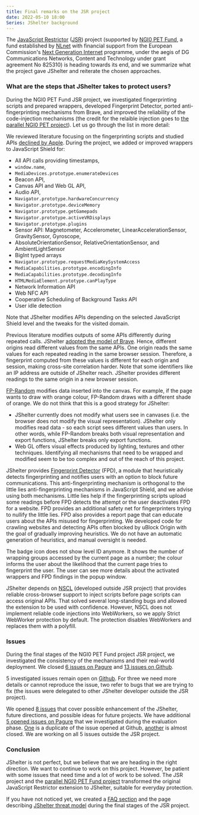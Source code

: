 ```yaml
---
title: Final remarks on the JSR project
date: 2022-05-10 18:00
Series: JShelter background
---
```


The [JavaScript Restrictor](https://nlnet.nl/project/JSRestrictor/) ([JSR](/support/)) project (supported by [NGI0 PET
Fund](https://nlnet.nl/PET), a fund established by [NLnet](https://nlnet.nl/) with financial support
from the European Commission's [Next Generation Internet](https://ngi.eu/) programme, under the
aegis of DG Communications Networks, Content and Technology under grant agreement No 825310) is
heading towards its end, and we summarize what the project gave JShelter and reiterate the chosen
approaches.

### What are the steps that JShelter takes to protect users?

During the NGI0 PET Fund JSR project, we investigated fingerprinting scripts and prepared wrappers,
developed Fingerprint Detector, ported anti-fingerprinting mechanisms from Brave, and improved the
reliability of the code-injection mechanisms (the credit for the relaible injection goes to [the
parallel NGI0 PET project](https://nlnet.nl/project/JShelter/)). Let us go
through the list in more detail:

We reviewed literature focusing on the fingerprinting scripts and studied APIs [declined by
Apple](https://github.com/polcak/jsrestrictor/issues/66). During the project, we added or improved wrappers to JavaScript Shield for:

* All API calls providing timestamps,
* `window.name`,
* `MediaDevices.prototype.enumerateDevices`
* Beacon API,
* Canvas API and Web GL API,
* Audio API,
* `Navigator.prototype.hardwareConcurrency`
* `Navigator.prototype.deviceMemory`
* `Navigator.prototype.getGamepads`
* `Navigator.prototype.activeVRDisplays`
* `Navigator.prototype.plugins`
* Sensor API: Magnetometer, Accelerometer, LinearAccelerationSensor, GravitySensor, Gyroscope,
* AbsoluteOrientationSensor, RelativeOrientationSensor, and AmbientLightSensor
* BigInt typed arrays
* `Navigator.prototype.requestMediaKeySystemAccess`
* `MediaCapabilities.prototype.encodingInfo`
* `MediaCapabilities.prototype.decodingInfo`
* `HTMLMediaElement.prototype.canPlayType`
* Network Information API
* Web NFC API
* Cooperative Scheduling of Background Tasks API
* User idle detection

Note that JShelter modifies APIs depending on the selected JavaScript Shield level and the tweaks for the visited domain.

Previous literature modifies outputs of some APIs differently during repeated
calls. JShelter [adopted the model of Brave](/farbling/). Hence, different origins read different values from the same APIs. One origin reads the same values for each repeated
reading in the same browser session. Therefore, a fingerprint computed from these values is
different for each origin and session, making cross-site correlation harder. Note that some identifiers like an IP address
are outside of JShelter reach. JShelter provides different readings to the same origin in a new
browser session.

[FP-Random](https://github.com/plaperdr/fprandom)  modifies data inserted into the canvas. For example, if the page wants to draw with orange colour,
FP-Random draws with a different shade of orange. We do not think that this is a good strategy for JShelter:

* JShelter currently does not modify what users see in canvases (i.e. the browser does not modify
  the visual representation). JShelter only modifies read data - so each script sees different
	values than users. In other words, while FP-Random breaks both visual representation and export
	functions, JShelter breaks only export functions.
* Web GL offers visual effects produced by lighting, textures and other techniques. Identifying all
  mechanisms that need to be wrapped and modified seem to be too complex and out of the reach of
	this project.

JShelter provides [Fingerprint Detector](/fpdetection/) (FPD), a module that heuristically detects fingerprinting and
notifies users with an option to block future communications. This anti-fingerprinting mechanism is
orthogonal to the little lies anti-fingerprinting mechanisms in JavaScript Shield, and we advise using both mechanisms.
Little lies help if the fingerprinting scripts upload some readings before FPD detects the attempt
or the user deactivates FPD for a website. FPD provides an additional safety net for fingerprinters
trying to nullify the little lies. FPD also provides a report page that can educate users about the
APIs misused for fingerprinting. We developed code for crawling websites and detecting APIs often blocked
by uBlock Origin with the goal of gradually improving heuristics. We do not have an automatic
generation of heuristics, and manual oversight is needed.

The badge icon does not show level ID anymore. It shows the number of wrapping groups accessed by the current page as a number; the colour informs the user about the likelihood that the current page tries to fingerprint the user. The user can see more details about the activated wrappers and FPD findings in the popup window.

JShelter depends on [NSCL](https://github.com/hackademix/nscl/) (developed outside JSR project) that provides reliable
cross-browser support to inject scripts before page scripts can access original APIs. That solved
several long-standing bugs and allowed the extension to be used with confidence. However, NSCL does
not implement reliable code injections into WebWorkers, so we apply Strict WebWorker protection by
default. The protection disables WebWorkers and replaces them with a polyfill.

### Issues

During the final stages of the NGI0 PET Fund project JSR project, we investigated the consistency of the
mechanisms and their real-world deployment. We closed [6 issues on Pagure](https://pagure.io/JShelter/webextension/issues?status=Closed&milestone=NLNet+evaluation) and [13 issues on Github](https://github.com/polcak/jsrestrictor/issues?q=is%3Aissue+label%3A%22NLNet+project+evaluation+phase%22+is%3Aclosed).

5 investigated issues remain open on [Github](https://github.com/polcak/jsrestrictor/issues?q=is%3Aissue+label%3A%22NLNet+project+evaluation+phase%22+is%3Aopen). For three we need more details or cannot reproduce the issue, two refer to bugs that we are trying to fix (the issues were delegated to other JShelter developer outside the JSR project).

We opened [8 issues](https://pagure.io/JShelter/webextension/issues?status=Open&tags=enhancement&milestone=NLNet+evaluation&close_status=) that cover possible enhancement of the JShelter, future directions, and possible ideas for future projects. We have additional [5 opened issues on Pagure](https://pagure.io/JShelter/webextension/issues?status=Open&milestone=NLNet+evaluation&close_status=) that we investigated during the evaluation phase. [One](https://pagure.io/JShelter/webextension/issue/55) is a duplicate of the issue opened at Github, [another](https://pagure.io/JShelter/webextension/issue/37) is almost closed. We are working on all 5 issues outside the JSR project.

### Conclusion

JShelter is not perfect, but we believe that we are heading in the right direction. We want to
continue to work on this project. However, be patient with some issues that need time and a lot of
work to be solved. The JSR project and the [parallel NGI0 PET Fund project](https://nlnet.nl/project/JShelter/) transformed the original JavaScript Restrictor extension to JShelter, suitable for everyday protection.

If you have not noticed yet, we created a [FAQ section](/faq/) and the page describing [JShelter
threat model](/threatmodel/) during the final stages of the JSR project.
